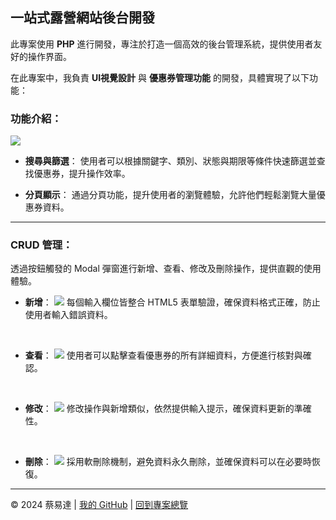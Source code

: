 ## 一站式露營網站後台開發

此專案使用 **PHP** 進行開發，專注於打造一個高效的後台管理系統，提供使用者友好的操作界面。

在此專案中，我負責 **UI視覺設計** 與 **優惠券管理功能** 的開發，具體實現了以下功能：

### 功能介紹：

<img src="https://github.com/sth-of-yidatsai/campmate/blob/main/images/%E5%84%AA%E6%83%A0%E5%88%B8%E7%AE%A1%E7%90%86.png" />

- **搜尋與篩選**：
  使用者可以根據關鍵字、類別、狀態與期限等條件快速篩選並查找優惠券，提升操作效率。

- **分頁顯示**：
  通過分頁功能，提升使用者的瀏覽體驗，允許他們輕鬆瀏覽大量優惠券資料。

<hr/>

### CRUD 管理：
透過按鈕觸發的 Modal 彈窗進行新增、查看、修改及刪除操作，提供直觀的使用體驗。
  
- **新增**：
    <img src="https://github.com/sth-of-yidatsai/campmate/blob/main/images/%E5%84%AA%E6%83%A0%E5%88%B8%E7%AE%A1%E7%90%86%20-%20%E6%96%B0%E5%A2%9E.png" />
    每個輸入欄位皆整合 HTML5 表單驗證，確保資料格式正確，防止使用者輸入錯誤資料。
    <br/>

    <br/>
    
- **查看**：
    <img src="https://github.com/sth-of-yidatsai/campmate/blob/main/images/%E5%84%AA%E6%83%A0%E5%88%B8%E7%AE%A1%E7%90%86%20-%20%E6%9F%A5%E7%9C%8B.png" />
    使用者可以點擊查看優惠券的所有詳細資料，方便進行核對與確認。
    <br/>

    <br/>
    
- **修改**：
    <img src="https://github.com/sth-of-yidatsai/campmate/blob/main/images/%E5%84%AA%E6%83%A0%E5%88%B8%E7%AE%A1%E7%90%86%20-%20%E7%B7%A8%E8%BC%AF.png" />
    修改操作與新增類似，依然提供輸入提示，確保資料更新的準確性。
    <br/>

    <br/>
    
- **刪除**：
    <img src="https://github.com/sth-of-yidatsai/campmate/blob/main/images/%E5%84%AA%E6%83%A0%E5%88%B8%E7%AE%A1%E7%90%86%20-%20%E5%88%AA%E9%99%A4.png" />
    採用軟刪除機制，避免資料永久刪除，並確保資料可以在必要時恢復。

---

© 2024 蔡易達 | [我的 GitHub](https://github.com/sth-of-yidatsai) | [回到專案總覽](https://github.com/sth-of-yidatsai/My-Project-Dashboard/tree/main)
